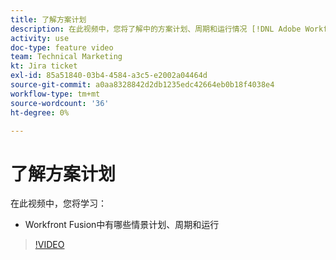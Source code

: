 ```yaml
---
title: 了解方案计划
description: 在此视频中，您将了解中的方案计划、周期和运行情况 [!DNL Adobe Workfront Fusion].
activity: use
doc-type: feature video
team: Technical Marketing
kt: Jira ticket
exl-id: 85a51840-03b4-4584-a3c5-e2002a04464d
source-git-commit: a0aa8328842d2db1235edc42664eb0b18f4038e4
workflow-type: tm+mt
source-wordcount: '36'
ht-degree: 0%

---
```


# 了解方案计划

在此视频中，您将学习：

* Workfront Fusion中有哪些情景计划、周期和运行

>[!VIDEO](https://video.tv.adobe.com/v/335284/?quality=12)
